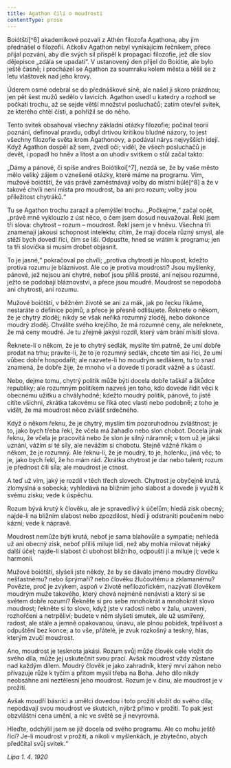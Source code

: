 ```yaml
---
title: Agathon čili o moudrosti
contentType: prose
---
```


<section>

Boiótští[^6] akademikové pozvali z Athén filozofa Agathona, aby jim přednášel o filozofii. Ačkoliv Agathon nebyl vynikajícím řečníkem, přece přijal pozvání, aby dle svých sil přispěl k propagaci filozofie, jež dle slov dějepisce „zdála se upadati“. V ustanovený den přijel do Boiótie, ale bylo ještě časně; i procházel se Agathon za soumraku kolem města a těšil se z letu vlaštovek nad jeho krovy.

Úderem osmé odebral se do přednáškové síně, ale našel ji skoro prázdnou; jen pět šest mužů sedělo v lavicích. Agathon usedl u katedry a rozhodl se počkati trochu, až se sejde větší množství posluchačů; zatím otevřel svitek, ze kterého chtěl čísti, a pohřížil se do něho.

Tento svitek obsahoval všechny základní otázky filozofie; počínal teorií poznání, definoval pravdu, odbyl drtivou kritikou bludné názory, to jest všechny filozofie světa krom Agathonovy, a podával nárys nejvyšších idejí. Když Agathon dospěl až sem, zvedl oči; viděl, že všech posluchačů je devět, i popadl ho hněv a lítost a on uhodiv svitkem o stůl začal takto:

„Dámy a pánové, či spíše andres Boiótikoi[^7], nezdá se, že by vaše město mělo veliký zájem o vznešené otázky, které máme na programu. Vím, mužové boiótští, že vás právě zaměstnávají volby do místní búlé[^8] a že v takové chvíli není místa pro moudrost, ba ani pro rozum; volby jsou příležitost chytráků.“

Tu se Agathon trochu zarazil a přemýšlel trochu. „Počkejme,“ začal opět, „právě mně vyklouzlo z úst něco, o čem jsem dosud neuvažoval. Řekl jsem tři slova: chytrost – rozum – moudrost. Řekl jsem je v hněvu. Všechna tři znamenají jakousi schopnost intelektu; cítím, že mají docela různý smysl, ale stěží bych dovedl říci, čím se liší. Odpusťte, hned se vrátím k programu; jen ta tři slovíčka si musím drobet objasnit.

To je jasné,“ pokračoval po chvíli; „protiva chytrosti je hloupost, kdežto protiva rozumu je bláznivost. Ale co je protiva moudrosti? Jsou myšlenky, pánové, jež nejsou ani chytré, neboť jsou příliš prosté, ani nejsou rozumné, ježto se podobají bláznovství, a přece jsou moudré. Moudrost se nepodobá ani chytrosti, ani rozumu.

Mužové boiótští, v běžném životě se ani za mák, jak po řecku říkáme, nestaráte o definice pojmů, a přece je přesně odlišujete. Řeknete o někom, že je chytrý zloděj; nikdy se však neříká rozumný zloděj, nebo dokonce moudrý zloděj. Chválíte svého krejčího, že má rozumné ceny, ale neřeknete, že má ceny moudré. Je tu zřejmě jakýsi rozdíl, který vám brání mísiti slova.

Řeknete-li o někom, že je to chytrý sedlák, myslíte tím patrně, že umí dobře prodat na trhu; pravíte-li, že to je rozumný sedlák, chcete tím asi říci, že umí vůbec dobře hospodařit; ale nazvete-li ho moudrým sedlákem, tu to snad znamená, že dobře žije, že mnoho ví a dovede ti poradit vážně a s účastí.

Nebo, dejme tomu, chytrý politik může býti docela dobře taškář a škůdce republiky; ale rozumným politikem nazveš jen toho, kdo dovede řídit věci k obecnému užitku a chvályhodně; kdežto moudrý politik, pánové, to jistě cítíte všichni, zkrátka takovému se říká otec vlasti nebo podobně; z toho je vidět, že má moudrost něco zvlášť srdečného.

Když o někom řeknu, že je chytrý, myslím tím pozoruhodnou zvláštnost; je to, jako bych třeba řekl, že včela má žahadlo nebo slon chobot. Docela jinak řeknu, že včela je pracovitá nebo že slon je silný náramně; v tom už je jaksi uznání, vážím si té síly, ale nevážím si chobotu. Stejně vážně říkám o někom, že je rozumný. Ale řeknu-li, že je moudrý, to je, holenku, jiná věc; to je, jako bych řekl, že ho mám rád. Zkrátka chytrost je dar nebo talent; rozum je přednost čili síla; ale moudrost je ctnost.

A teď už vím, jaký je rozdíl v těch třech slovech. Chytrost je obyčejně krutá, zlomyslná a sobecká; vyhledává na bližním jeho slabost a dovede ji využíti k svému zisku; vede k úspěchu.

Rozum bývá krutý k člověku, ale je spravedlivý k účelům; hledá zisk obecný; najde-li na bližním slabost nebo zpozdilost, hledí ji odstraniti poučením nebo kázní; vede k nápravě.

Moudrost nemůže býti krutá, neboť je sama blahovůle a sympatie; nehledá už ani obecný zisk, neboť příliš miluje lidi, než aby mohla milovat nějaký další účel; najde-li slabost či ubohost bližního, odpouští jí a miluje ji; vede k harmonii.

Mužové boiótští, slyšeli jste někdy, že by se dávalo jméno moudrý člověku nešťastnému? nebo šprýmaři? nebo člověku žlučovitému a zklamanému? Povězte, proč je zvykem, aspoň v životě nefilozofickém, nazývati člověkem moudrým muže takového, který chová nejméně nenávisti a který si se světem dobře rozumí? Řekněte si pro sebe mnohokrát a mnohokrát slovo moudrost; řekněte si to slovo, když jste v radosti nebo v žalu, unaveni, rozhořčeni a netrpěliví; budete v něm slyšeti smutek, ale už usmířený, radost, ale stále a jemně opakovanou, únavu, ale plnou pobídek, trpělivost a odpuštění bez konce; a to vše, přátelé, je zvuk rozkošný a teskný, hlas, kterým zvučí moudrost.

Ano, moudrost je tesknota jakási. Rozum svůj může člověk cele vložit do svého díla, může jej uskutečnit svou prací. Avšak moudrost vždy zůstane nad každým dílem. Moudrý člověk je jako zahradník, který mrví záhon nebo přivazuje růže k tyčím a přitom myslí třeba na Boha. Jeho dílo nikdy neobsáhne ani neztělesní jeho moudrost. Rozum je v činu, ale moudrost je v prožití.

Avšak moudří básníci a umělci dovedou i toto prožití vložit do svého díla; nepodávají svou moudrost ve skutcích, nýbrž přímo v prožití. To pak jest obzvláštní cena umění, a nic ve světě se jí nevyrovná.

Hleďte, odchýlil jsem se již docela od svého programu. Ale co mohu ještě říci? Je-li moudrost v prožití, a nikoli v myšlenkách, je zbytečno, abych předčítal svůj svitek.“

_Lípa 1. 4. 1920_

</section>
